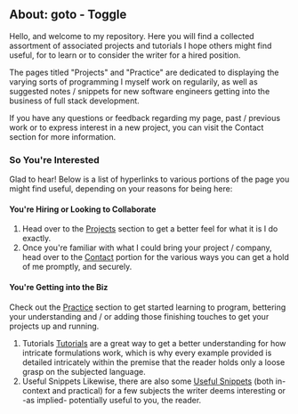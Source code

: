 ## About: goto - Toggle

Hello, and welcome to my repository. Here you will find a collected assortment of associated projects and tutorials I hope others might find useful, for to learn or to consider the writer for a hired position. 

The pages titled "Projects" and "Practice" are dedicated to displaying the varying sorts of programming I myself work on regularily, as well as suggested notes / snippets for new software engineers getting into the business of full stack development.

If you have any questions or feedback regarding my page, past / previous work or to express interest in a new project, you can visit the Contact section for more information.


### So You're Interested

Glad to hear! Below is a list of hyperlinks to various portions of the page you might find useful, depending on your reasons for being here:


#### You're Hiring or Looking to Collaborate
1. Head over to the [Projects](https://trevorghseay.github.io/goto-Toggle/Projects) section to get a better feel for what it is I do exactly.
2. Once you're familiar with what I could bring your project / company, head over to the [Contact]() portion for the various ways you can get a hold of me promptly, and securely.


#### You're Getting into the Biz
Check out the [Practice](https://trevorghseay.github.io/goto-Toggle/Practice) section to get started learning to program, bettering your understanding and / or adding those finishing touches to get your projects up and running.

1. Tutorials
[Tutorials](https://trevorghseay.github.io/goto-Toggle/Tutorials) are a great way to get a better understanding for how intricate formulations work, which is why every example provided is detailed intricately within the premise that the reader holds only a loose grasp on the subjected language. 
2. Useful Snippets
Likewise, there are also some [Useful Snippets](https://trevorghseay.github.io/goto-Toggle/UseFulSnippets) (both in-context and practical) for a few subjects the writer deems interesting or -as implied- potentially useful to you, the reader.

